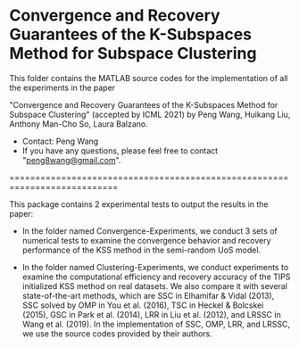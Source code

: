 # Convergence and Recovery Guarantees of the K-Subspaces Method for Subspace Clustering

This folder contains the MATLAB source codes for the implementation of all the experiments in the paper

"Convergence and Recovery Guarantees of the K-Subspaces Method for Subspace Clustering" (accepted by ICML 2021)
by Peng Wang, Huikang Liu, Anthony Man-Cho So, Laura Balzano.

* Contact: Peng Wang
* If you have any questions, please feel free to contact "peng8wang@gmail.com".

===========================================================================

This package contains 2 experimental tests to output the results in the paper:

* In the folder named Convergence-Experiments, we conduct 3 sets of numerical tests to examine the convergence behavior and recovery performance of the KSS method  in the semi-random UoS model. 

* In the folder named Clustering-Experiments, we conduct experiments to examine the computational efficiency and recovery accuracy of the TIPS initialized KSS method on real datasets. We also compare it with several state-of-the-art methods, which are SSC in Elhamifar & Vidal (2013), SSC solved by OMP in You et al. (2016), TSC in Heckel & Bolcskei (2015), GSC in Park et al. (2014), LRR in Liu et al. (2012), and LRSSC in Wang et al. (2019). In the implementation of SSC, OMP, LRR, and LRSSC, we use the source codes provided by their authors.
